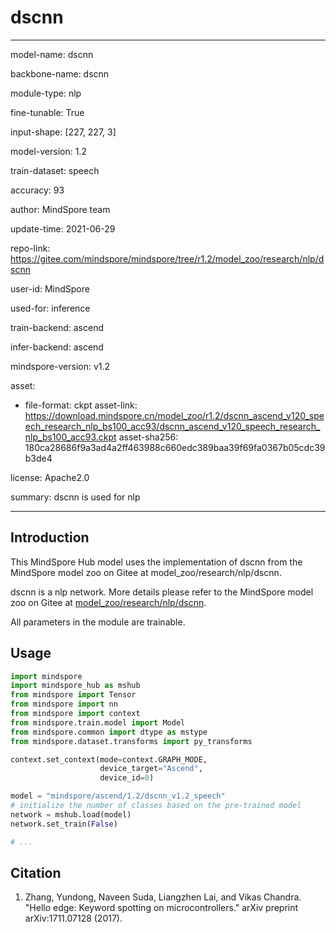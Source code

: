 # dscnn

---

model-name: dscnn

backbone-name: dscnn

module-type: nlp

fine-tunable: True

input-shape: [227, 227, 3]

model-version: 1.2

train-dataset: speech

accuracy: 93

author: MindSpore team

update-time: 2021-06-29

repo-link: <https://gitee.com/mindspore/mindspore/tree/r1.2/model_zoo/research/nlp/dscnn>

user-id: MindSpore

used-for: inference

train-backend: ascend

infer-backend: ascend

mindspore-version: v1.2

asset:

-
    file-format: ckpt
    asset-link: <https://download.mindspore.cn/model_zoo/r1.2/dscnn_ascend_v120_speech_research_nlp_bs100_acc93/dscnn_ascend_v120_speech_research_nlp_bs100_acc93.ckpt>
    asset-sha256: 180ca28686f9a3ad4a2ff463988c660edc389baa39f69fa0367b05cdc39b3de4

license: Apache2.0

summary: dscnn is used for nlp

---

## Introduction

This MindSpore Hub model uses the implementation of dscnn from the MindSpore model zoo on Gitee at model_zoo/research/nlp/dscnn.

dscnn is a nlp network. More details please refer to the MindSpore model zoo on Gitee at [model_zoo/research/nlp/dscnn](https://gitee.com/mindspore/mindspore/blob/r1.2/model_zoo/research/nlp/dscnn/README.md).

All parameters in the module are trainable.

## Usage

```python
import mindspore
import mindspore_hub as mshub
from mindspore import Tensor
from mindspore import nn
from mindspore import context
from mindspore.train.model import Model
from mindspore.common import dtype as mstype
from mindspore.dataset.transforms import py_transforms

context.set_context(mode=context.GRAPH_MODE,
                    device_target="Ascend",
                    device_id=0)

model = "mindspore/ascend/1.2/dscnn_v1.2_speech"
# initialize the number of classes based on the pre-trained model
network = mshub.load(model)
network.set_train(False)

# ...
```

## Citation

1. Zhang, Yundong, Naveen Suda, Liangzhen Lai, and Vikas Chandra. "Hello edge: Keyword spotting on microcontrollers." arXiv preprint arXiv:1711.07128 (2017).

